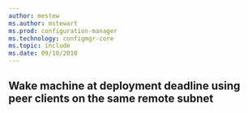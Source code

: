 ```yaml
---
author: mestew
ms.author: mstewart
ms.prod: configuration-manager
ms.technology: configmgr-core
ms.topic: include
ms.date: 09/10/2010
---
```


## <a name="bkmk_wol"></a> Wake machine at deployment deadline using peer clients on the same remote subnet
<!--3734819-->
